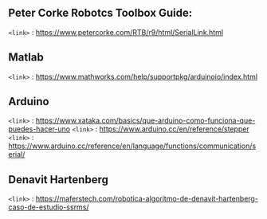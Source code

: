 ## Peter Corke Robotcs Toolbox Guide:

`<link>` : <https://www.petercorke.com/RTB/r9/html/SerialLink.html>

## Matlab

`<link>` : <https://www.mathworks.com/help/supportpkg/arduinoio/index.html>

## Arduino

`<link>` : <https://www.xataka.com/basics/que-arduino-como-funciona-que-puedes-hacer-uno>
`<link>` : <https://www.arduino.cc/en/reference/stepper>
`<link>` : <https://www.arduino.cc/reference/en/language/functions/communication/serial/>

## Denavit Hartenberg

`<link>` : <https://maferstech.com/robotica-algoritmo-de-denavit-hartenberg-caso-de-estudio-ssrms/>
